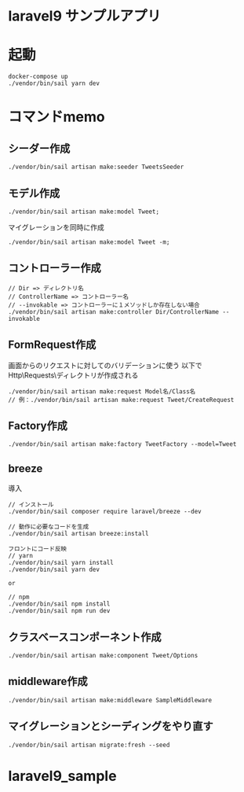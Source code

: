 # laravel9 サンプルアプリ

# 起動
```
docker-compose up
./vendor/bin/sail yarn dev
```

# コマンドmemo

## シーダー作成

```
./vendor/bin/sail artisan make:seeder TweetsSeeder
```

## モデル作成

````
./vendor/bin/sail artisan make:model Tweet; 
````

マイグレーションを同時に作成

```
./vendor/bin/sail artisan make:model Tweet -m; 
```

## コントローラー作成
```
// Dir => ディレクトリ名
// ControllerName => コントローラー名
// --invokable => コントローラーに１メソッドしか存在しない場合
./vendor/bin/sail artisan make:controller Dir/ControllerName --invokable
```

## FormRequest作成
画面からのリクエストに対してのバリデーションに使う
以下でHttp\Requests\ディレクトリが作成される
```
./vendor/bin/sail artisan make:request Model名/Class名
// 例：./vendor/bin/sail artisan make:request Tweet/CreateRequest
```

## Factory作成
```
./vendor/bin/sail artisan make:factory TweetFactory --model=Tweet
```

## breeze
導入

```
// インストール
./vendor/bin/sail composer require laravel/breeze --dev

// 動作に必要なコードを生成
./vendor/bin/sail artisan breeze:install

フロントにコード反映
// yarn
./vendor/bin/sail yarn install
./vendor/bin/sail yarn dev

or

// npm
./vendor/bin/sail npm install
./vendor/bin/sail npm run dev
```

## クラスベースコンポーネント作成
```
./vendor/bin/sail artisan make:component Tweet/Options
```

## middleware作成
```
./vendor/bin/sail artisan make:middleware SampleMiddleware
```

## マイグレーションとシーディングをやり直す
```
./vendor/bin/sail artisan migrate:fresh --seed
```

# laravel9_sample
